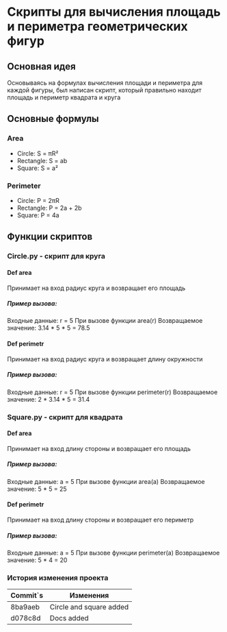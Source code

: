 # Скрипты для вычисления площадь и периметра геометрических фигур
## Основная идея
Основываясь на формулах вычисления площади и периметра для каждой фигуры, был написан скрипт, который правильно находит площадь и периметр квадрата и круга
## Основные формулы
### Area
- Circle: S = πR²
- Rectangle: S = ab
- Square: S = a²

### Perimeter
- Circle: P = 2πR
- Rectangle: P = 2a + 2b
- Square: P = 4a
## Функции скриптов
### Circle.py - скрипт для  круга
#### Def area
Принимает на вход радиус круга и возвращает его площадь
##### Пример вызова:
Входные данные: r = 5
При вызове функции area(r)
Возвращаемое значение: 3.14 * 5 * 5 = 78.5
#### Def perimetr
Принимает на вход радиус круга и возвращает длину окружности
##### Пример вызова:
Входные данные: r = 5
При вызове функции perimeter(r)
Возвращаемое значение: 2 * 3.14 * 5 = 31.4

### Square.py - скрипт для квадрата
#### Def area
Принимает на вход длину стороны и возвращает его площадь
##### Пример вызова:
Входные данные: a = 5
При вызове функции area(a)
Возвращаемое значение: 5 * 5 = 25
#### Def perimetr
Принимает на вход длину стороны и возвращает его периметр
##### Пример вызова:
Входные данные: a = 5
При вызове функции perimeter(a)
Возвращаемое значение: 5 * 4 = 20
### История изменения проекта
| Commit`s | Изменения               |
| -------- | ----------------------- |
| 8ba9aeb  | Circle and square added |
| d078c8d  | Docs added              |

